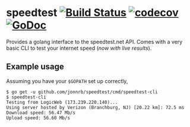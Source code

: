 # speedtest [![Build Status](https://drone.jonnrb.com/api/badges/jon/speedtest/status.svg?branch=master)](https://drone.jonnrb.com/jon/speedtest) [![codecov](https://codecov.io/gh/jonnrb/speedtest/branch/master/graph/badge.svg)](https://codecov.io/gh/jonnrb/speedtest) [![GoDoc](https://godoc.org/github.com/jonnrb/speedtest?status.svg)](https://godoc.org/github.com/jonnrb/speedtest)

Provides a golang interface to the speedtest.net API. Comes with a very basic
CLI to test your internet speed (*now with live results*).

## Example usage

Assuming you have your `$GOPATH` set up correctly,

```
$ go get -u github.com/jonnrb/speedtest/cmd/speedtest-cli
$ speedtest-cli
Testing from LogicWeb (173.239.220.140)...
Using server hosted by Verizon (Branchburg, NJ) [20.22 km]: 72.5 ms
Download speed: 56.47 Mb/s
Upload speed: 56.60 Mb/s
```
